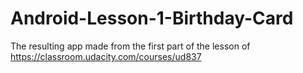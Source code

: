 # Android-Lesson-1-Birthday-Card
The resulting app made from the first part of the lesson of https://classroom.udacity.com/courses/ud837
